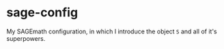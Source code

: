 sage-config
===========

My SAGEmath configuration, in which I introduce the object `S` and all of it's superpowers.
